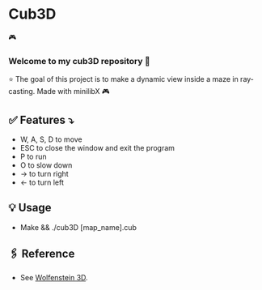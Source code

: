 # Cub3D
🎮

### Welcome to my cub3D repository 👋

⭐️ The goal of this project is to make a dynamic view inside a maze in ray-casting. 
Made with minilibX 🎮

## ✅ Features ⤵️
- W, A, S, D to move
- ESC to close the window and exit the program
- P to run
- O to slow down
- → to turn right
- ← to turn left

## 💡 Usage
- Make && ./cub3D [map_name].cub

## 🖇 Reference
- See [Wolfenstein 3D](http://users.atw.hu/wolf3d/).
